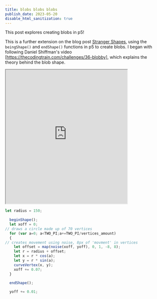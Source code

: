 ```yaml
---
title: blobs blobs blobs
publish_date: 2023-05-20
disable_html_sanitization: true
---
```


This post explores creating blobs in p5! 

This is a further extension on the blog post [Stranger Shapes](https://kirstinmeows-coding-blog.deno.dev/blog_post6), using the `beingShape()` and `endShape()` functions in p5 to create blobs.  I began with following Daniel Shiffman's video [https://thecodingtrain.com/challenges/36-blobby], which explains the theory behind the blob shape. 

<iframe width = "400" height = "442" src="https://editor.p5js.org/kirstinmeows/full/_PyIi7WgY"></iframe> 

``` javascript
let radius = 150;
  
  beginShape();
  let xoff = 0; 
// draws a circle made up of 70 vertices
  for (var a=0; a<TWO_PI;a+=TWO_PI/vertices_amount) 
  {
// creates movement using noise, 8px of 'movment' in vertices 
    let offset = map(noise(xoff, yoff), 0, 1, -8, 8);
    let r = radius + offset;
    let x = r * cos(a);
    let y = r * sin(a);
    curveVertex(x, y);
    xoff += 0.07;
  }

  endShape();
  
  yoff += 0.01;
```

